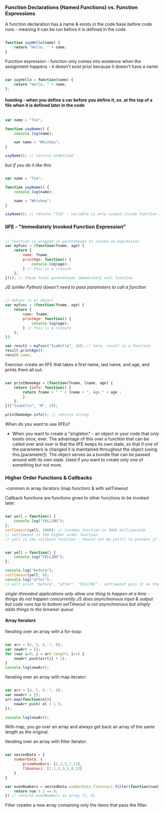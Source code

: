 ### Function Declarations (Named Functions) vs. Function Expressions

A function declaration has a name & exists in the code base before code runs - meaning it can be run before it is defined in the code
```javascript

function sayHello(name) {
    return "Hello, " + name;
}

```
Function expression - function only comes into existence when the assignment happens - it doesn't exist prior because it doesn't have a name:
```javascript

var sayHello = function(name) {
    return "Hello, " + name;
};

```

#### hoisting - when you define a var before you define it, ex. at the top of a file when it is defined later in the code
```javascript

var name = "Tim";

function sayName() {
    console.log(name);

    var name = "Whiskey";
}

sayName(); // returns undefined

```
*but if you do it like this:*

```javascript

var name = "Tim";

function sayName() {
    console.log(name);

    name = "Whiskey";
}

sayName(); // returns "Tim" - variable is only scoped inside function if the var name is used

```

### IIFE - "Immediately Invoked Function Expression"

```javascript

// function is wrapped in parentheses to invoke an expression
var myFunc = (function(fname, age) {
    return {
        name: fname,
        printAge: function() {
            console.log(age);
        } // this is a closure
    };
})(); // these final parentheses immediately call function

```
_JS (unlike Python) doesn't need to pass parameters to call a function_
```javascript

// myFunc is an object
var myFunc = (function(fname, age) {
    return {
        name: fname,
        printAge: function() {
            console.log(age);
        } // this is a closure
    };
});

var result = myFunc("Isabelle", 26); // here, result is a function
result.printAge();
result.name;

```



Exercise: create an IIFE that takes a first name, last name, and age, and prints them all out.

```javascript

var printNameAge = (function(fname, lname, age) {
    return {info: function() {
        return fname + " " + lname + ", Age " + age ;
        }
    }; 
})("Isabelle", "M", 26);

printNameAge.info(); // returns string 

```

When do you want to use IIFEs?
  - When you want to create a "singleton" - an object in your code that only exists once, ever. The advantage of this over a function that can be called over and over is that the IIFE keeps its own state, so that if one of the parameters is changed it is maintained throughout the object (using this.[parameter]). The object serves as a bundle that can be passed around with its own state. Used if you want to create only one of something but not more.

### Higher Order Functions & Callbacks
-common in array iterators (map function) & with setTimeout

Callback functions are functions given to other functions to be invoked later:

```javascript

var yell = function() {
    console.log("YELLING");
};
setTimeout(yell, 3000); // invokes function in 3000 milliseconds
// setTimeout is the higher order function
// yell is the callback function - should not be yell() to prevent it from being prematurely called

```

```javascript

var yell = function() {
    console.log("YELLING");
};

console.log("before");
setTimeout(yell, 0); 
console.log("after");
// will print "before", "after", "YELLING" - setTimeout puts it on the queue to be run at the end of loaded code

```
_single-threaded applications only allow one thing to happen at a time - things do not happen concurrently_
_JS does asynchronous input & output but code runs top to bottom_
_setTimeout is not asynchronous but simply adds things to the browser queue_

#### Array Iterators

Iterating over an array with a for-loop:
```javascript

var arr = [4, 5, 6, 7, 8];
var newArr = [];
for (var i=0; i < arr.length; i++) {
    newArr.push(arr[i] + 1);
}
console.log(newArr);

```

Iterating over an array with map iterator:
```javascript

var arr = [4, 5, 6, 7, 8];
var newArr = [];
arr.map(function(el){
    newArr.push( el + 1 );
});

console.log(newArr);

```
With map, you go over an array and always get back an array of the same length as the original.

Iterating over an array with filter iterator:
```javascript

var nestedData = {
    numberData: {
        primeNumbers: [2,3,5,7,11],
        fibonnaci: [1,1,2,3,5,8,13]
    }
}

var evenNumbers = nestedData.numberData.fibonnaci.filter(function(num) {
    return num % 2 == 0;
}) // returns evenNumbers as array [2, 8]

```
Filter creates a new array containing only the items that pass the filter.







